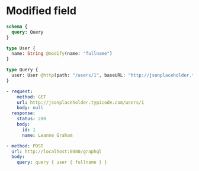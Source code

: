 # Modified field


```graphql @server
schema {
  query: Query
}

type User {
  name: String @modify(name: "fullname")
}

type Query {
  user: User @http(path: "/users/1", baseURL: "http://jsonplaceholder.typicode.com")
}
```


```yml @mock
- request:
    method: GET
    url: http://jsonplaceholder.typicode.com/users/1
    body: null
  response:
    status: 200
    body:
      id: 1
      name: Leanne Graham
```


```yml @assert
- method: POST
  url: http://localhost:8080/graphql
  body:
    query: query { user { fullname } }
```
